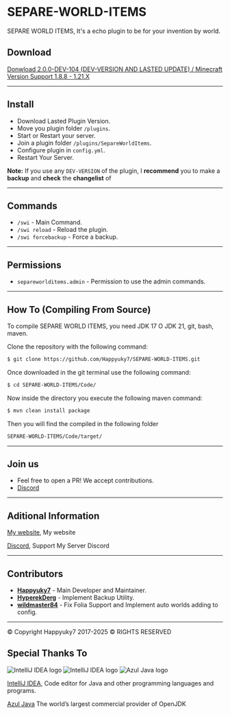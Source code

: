 # SEPARE-WORLD-ITEMS
SEPARE WORLD ITEMS,  It's a echo plugin to be for your invention by world.

## Download

[Donwload 2.0.0-DEV-104 (DEV-VERSION AND LASTED UPDATE) / Minecraft Version Support 1.8.8 - 1.21.X ](https://github.com/Happyuky7/SEPARE-WORLD-ITEMS/releases/)
 

---

## Install

- Download Lasted Plugin Version.
- Move you plugin folder `/plugins`.
- Start or Restart your server.
- Join a plugin folder `/plugins/SepareWorldItems`.
- Configure plugin in `config.yml`.
- Restart Your Server.

**Note:** If you use any `DEV-VERSION` of the plugin,
I **recommend** you to make a **backup** and **check** the **changelist** of

---

## Commands

- `/swi` - Main Command.
- `/swi reload` - Reload the plugin.
- `/swi forcebackup` - Force a backup.

---

## Permissions

- `separeworlditems.admin` - Permission to use the admin commands.

---

## How To (Compiling From Source)

To compile SEPARE WORLD ITEMS, you need JDK 17 O JDK 21, git, bash, maven.

Clone the repository with the following command:
```bash
$ git clone https://github.com/Happyuky7/SEPARE-WORLD-ITEMS.git
```

Once downloaded in the git terminal use the following command:

```bash
$ cd SEPARE-WORLD-ITEMS/Code/
```

Now inside the directory you execute the following maven command:

```bash
$ mvn clean install package
```

Then you will find the compiled in the following folder

```bash
SEPARE-WORLD-ITEMS/Code/target/
```


---

## Join us

* Feel free to open a PR! We accept contributions.
* [Discord](https://discord.gg/3EebYUyeUX)

---

## Aditional Information

[My website](https://happy7.xyz), My website

[Discord](https://discord.gg/3EebYUyeUX), Support My Server Discord

---

## Contributors

- [**Happyuky7**](https://github.com/Happyuky7) - Main Developer and Maintainer.
- [**HyperekDerg**](https://github.com/HyperekDerg) - Implement Backup Utility.
- [**wildmaster84**](https://github.com/wildmaster84) - Fix Folia Support and Implement auto worlds adding to config.


---

© Copyright Happyuky7 2017-2025 ©
RIGHTS RESERVED

## Special Thanks To

![IntelliJ IDEA logo](https://resources.jetbrains.com/storage/products/company/brand/logos/IntelliJ_IDEA_icon.png?size=100px)
![IntelliJ IDEA logo](https://resources.jetbrains.com/storage/products/company/brand/logos/IntelliJ_IDEA.png)
![Azul Java logo](https://www.azul.com/wp-content/themes/azul/dist/img/logo.svg)

[IntelliJ IDEA](https://www.jetbrains.com/idea/), Code editor for Java and other programming languages and programs.

[Azul Java](https://www.azul.com/) The world’s largest commercial provider of OpenJDK
